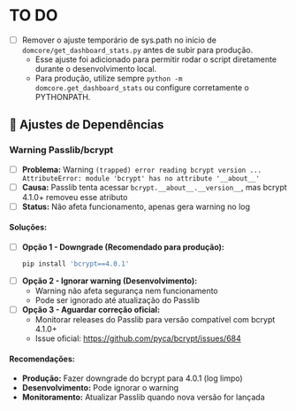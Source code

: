 # TO DO

- [ ] Remover o ajuste temporário de sys.path no início de `domcore/get_dashboard_stats.py` antes de subir para produção.
  - Esse ajuste foi adicionado para permitir rodar o script diretamente durante o desenvolvimento local.
  - Para produção, utilize sempre `python -m domcore.get_dashboard_stats` ou configure corretamente o PYTHONPATH. 

## 🔧 Ajustes de Dependências

### Warning Passlib/bcrypt
- [ ] **Problema:** Warning `(trapped) error reading bcrypt version ... AttributeError: module 'bcrypt' has no attribute '__about__'`
- [ ] **Causa:** Passlib tenta acessar `bcrypt.__about__.__version__`, mas bcrypt 4.1.0+ removeu esse atributo
- [ ] **Status:** Não afeta funcionamento, apenas gera warning no log

#### Soluções:
- [ ] **Opção 1 - Downgrade (Recomendado para produção):**
  ```bash
  pip install 'bcrypt==4.0.1'
  ```
- [ ] **Opção 2 - Ignorar warning (Desenvolvimento):**
  - Warning não afeta segurança nem funcionamento
  - Pode ser ignorado até atualização do Passlib
- [ ] **Opção 3 - Aguardar correção oficial:**
  - Monitorar releases do Passlib para versão compatível com bcrypt 4.1.0+
  - Issue oficial: https://github.com/pyca/bcrypt/issues/684

#### Recomendações:
- **Produção:** Fazer downgrade do bcrypt para 4.0.1 (log limpo)
- **Desenvolvimento:** Pode ignorar o warning
- **Monitoramento:** Atualizar Passlib quando nova versão for lançada 